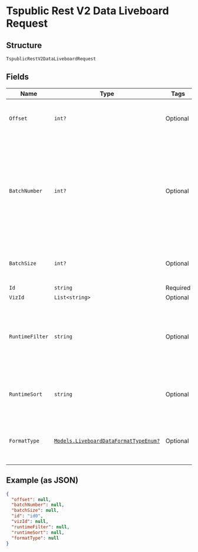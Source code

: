 
# Tspublic Rest V2 Data Liveboard Request

## Structure

`TspublicRestV2DataLiveboardRequest`

## Fields

| Name | Type | Tags | Description |
|  --- | --- | --- | --- |
| `Offset` | `int?` | Optional | The offset point, starting from where the records should be included in the response.<br><br>If no input is provided then offset starts from 0.<br>**Default**: `0` |
| `BatchNumber` | `int?` | Optional | An alternate way to set offset for the starting point of the response.<br><br>The value in offset field will not be considered if batchNumber field has value greater than 0.<br><br>Offset value will be calculated as (batchNumber - 1) * batchSize.<br><br>It is mandatory to provide a value for batchSize with batchNumber.<br><br>Example:<br><br>Assume response has 100 records. Now,  batchNumber is set as 2 and batchSize as 10, then offset value will be 10. So, 10 records starting from 11th record will be considered. |
| `BatchSize` | `int?` | Optional | The number of records that should be included in the response starting from offset position.<br><br>If no input is provided, then all records starting from the value provided in offset is included in the response. |
| `Id` | `string` | Required | The GUID of the Liveboard |
| `VizId` | `List<string>` | Optional | A JSON array of GUIDs of the visualizations in the Liveboard. |
| `RuntimeFilter` | `string` | Optional | JSON object which contains filter condition to filter the data at the time of data retrieval.<br><br>Example: {"col1":"region","op1":"EQ","val1":"northeast","col2":"date","op2":"BET","val2":["1625126400000","1625126400000"]}<br><br>For more information, see https://developers.thoughtspot.com/docs/?pageid=runtime-filters |
| `RuntimeSort` | `string` | Optional | JSON object which provides columns to sort the data at the time of data retrieval.<br><br>Example: {"sortCol1":"region","asc1":true,"sortCol2":"date"}<br><br>For more information, see https://developers.thoughtspot.com/docs/?pageid=runtime-filters |
| `FormatType` | [`Models.LiveboardDataFormatTypeEnum?`](../../doc/models/liveboard-data-format-type-enum.md) | Optional | The format of the data in the response.<br><br>FULL: The response comes in "column":"value" format.<br><br>COMPACT: The response includes only the value of the columns.<br>**Default**: `LiveboardDataFormatTypeEnum.COMPACT` |

## Example (as JSON)

```json
{
  "offset": null,
  "batchNumber": null,
  "batchSize": null,
  "id": "id0",
  "vizId": null,
  "runtimeFilter": null,
  "runtimeSort": null,
  "formatType": null
}
```

